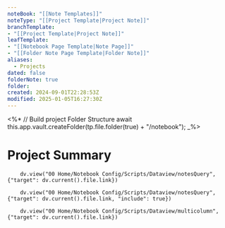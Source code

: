 ```yaml
---
noteBook: "[[Note Templates]]"
noteType: "[[Project Template|Project Note]]"
branchTemplate: 
- "[[Project Template|Project Note]]"
leafTemplate: 
- "[[Notebook Page Template|Note Page]]"
- "[[Folder Note Page Template|Folder Note]]"
aliases:
  - Projects
dated: false
folderNote: true
folder:
created: 2024-09-01T22:28:53Z
modified: 2025-01-05T16:27:30Z
---
```

<%*
// Build project Folder Structure
await this.app.vault.createFolder(tp.file.folder(true) + "/notebook");
_%>
# Project Summary

``` dataviewjs
    dv.view("00 Home/Notebook Config/Scripts/Dataview/notesQuery", {"target": dv.current().file.link})
```

``` dataviewjs
    dv.view("00 Home/Notebook Config/Scripts/Dataview/notesQuery", {"target": dv.current().file.link, "include": true})
```

``` dataviewjs
    dv.view("00 Home/Notebook Config/Scripts/Dataview/multicolumn", {"target": dv.current().file.link})
```